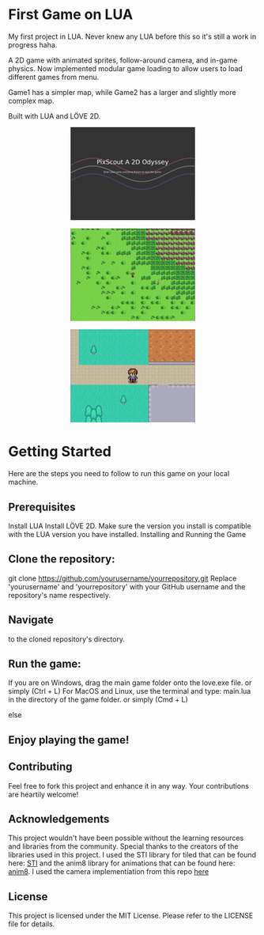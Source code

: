 # First Game on LUA
My first project in LUA. Never knew any LUA before this so it's still a work in progress haha.

A 2D game with animated sprites, follow-around camera, and in-game physics.
Now implemented modular game loading to allow users to load different games from menu.

Game1 has a simpler map, while Game2 has a larger and slightly more complex map.

Built with LUA and LÖVE 2D.

<p align="center">
  <img src="images/readme_img_0.png" alt="Screenshot 1" width="50%" height="50%">
</p>

<p align="center">
  <img src="images/readme_img_2.png" alt="Screenshot 2" width="50%" height="50%">
</p>

<p align="center">
  <img src="images/readme_img_1.png" alt="Screenshot 2" width="50%" height="50%">
</p>

# Getting Started
Here are the steps you need to follow to run this game on your local machine.

## Prerequisites

Install LUA
Install LÖVE 2D. Make sure the version you install is compatible with the LUA version you have installed.
Installing and Running the Game

## Clone the repository:
git clone https://github.com/yourusername/yourrepository.git
Replace 'yourusername' and 'yourrepository' with your GitHub username and the repository's name respectively.

## Navigate 
to the cloned repository's directory.

## Run the game:
If you are on Windows, drag the main game folder onto the love.exe file. or simply (Ctrl + L)
For MacOS and Linux, use the terminal and type:
main.lua
in the directory of the game folder. or simply (Cmd + L)

else 

## Enjoy playing the game!

## Contributing
Feel free to fork this project and enhance it in any way. Your contributions are heartily welcome!

## Acknowledgements
This project wouldn't have been possible without the learning resources and libraries from the community. Special thanks to the creators of the libraries used in this project.
I used the STI library for tiled that can be found here: [STI](https://github.com/karai17/Simple-Tiled-Implementation/tree/master/sti)
and the anim8 library for animations that can be found here: [anim8](https://github.com/kikito/anim8). I used the camera implementiation from this repo [here](https://github.com/vrld/hump/blob/master/camera.lua)

## License
This project is licensed under the MIT License. Please refer to the LICENSE file for details.

